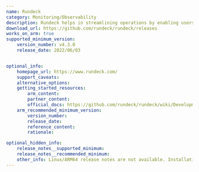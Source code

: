 ```yaml
---
name: Rundeck
category: Monitoring/Observability
description: Rundeck helps in streamlining operations by enabling users to define, execute and monitor workflows.
download_url: https://github.com/rundeck/rundeck/releases
works_on_arm: true
supported_minimum_version:
    version_number: v4.3.0
    release_date: 2022/06/03


optional_info:
    homepage_url: https://www.rundeck.com/
    support_caveats:
    alternative_options:
    getting_started_resources:
        arm_content:
        partner_content:
        official_docs: https://github.com/rundeck/rundeck/wiki/Development
    arm_recommended_minimum_version:
        version_number:
        release_date:
        reference_content:
        rationale:

optional_hidden_info:
    release_notes__supported_minimum:
    release_notes__recommended_minimum:
    other_info: Linux/ARM64 release notes are not available. Installation and testing are done via the [tar archive](https://github.com/rundeck/rundeck/releases/tag/v4.3.0).
---
```


